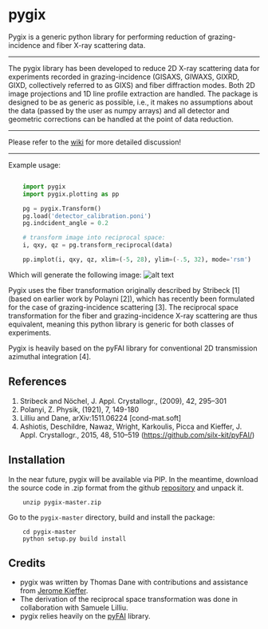 pygix
====

Pygix is a generic python library for performing reduction of 
grazing-incidence and fiber X-ray scattering data.

----

The pygix library has been developed to reduce 2D X-ray scattering data for
experiments recorded in grazing-incidence (GISAXS, GIWAXS, GIXRD, GIXD,
collectively referred to as GIXS) and fiber diffraction modes. Both 2D image
projections and 1D line profile extraction are handled. The package is designed
to be as generic as possible, i.e., it makes no assumptions about the data
(passed by the user as numpy arrays) and all detector and geometric corrections
can be handled at the point of data reduction.

----

Please refer to the [wiki](https://github.com/tgdane/pygix/wiki>) for more
detailed discussion!

----

Example usage:

```python

    import pygix
    import pygix.plotting as pp

    pg = pygix.Transform()
    pg.load('detector_calibration.poni')
    pg.indcident_angle = 0.2

    # transform image into reciprocal space:
    i, qxy, qz = pg.transform_reciprocal(data)

    pp.implot(i, qxy, qz, xlim=(-5, 28), ylim=(-.5, 32), mode='rsm')
```

Which will generate the following image:
![alt text](http://i.imgur.com/Wvy8Efh.png "Example transformed image")


Pygix uses the fiber transformation originally described by Stribeck [1] (based
on earlier work by Polayni [2]), which has recently been formulated for the case
of grazing-incidence scattering [3]. The reciprocal space transformation for the
fiber and grazing-incidence X-ray scattering are thus equivalent, meaning this
python library is generic for both classes of experiments.

Pygix is heavily based on the pyFAI library for conventional 2D transmission
azimuthal integration [4].


References
----
1.    Stribeck and Nöchel, J. Appl. Crystallogr., (2009), 42, 295–301
2.    Polanyi, Z. Physik, (1921), 7, 149-180
3.    Lilliu and Dane, 	arXiv:1511.06224 [cond-mat.soft]
4.    Ashiotis, Deschildre, Nawaz, Wright, Karkoulis,
      Picca and Kieffer, J. Appl. Crystallogr., 2015, 48, 510–519
      (https://github.com/silx-kit/pyFAI/)

Installation
----
In the near future, pygix will be available via PIP. In the meantime, download
the source code in .zip format from the github
[repository](https://github.com/tgdane/pygix/archive/master.zip) and unpack it.

```
    unzip pygix-master.zip
```

Go to the `pygix-master` directory, build and install the package:

```
    cd pygix-master
    python setup.py build install
```

Credits
----
* pygix was written by Thomas Dane with contributions and assistance from [Jerome Kieffer](https://github.com/kif).
* The derivation of the reciprocal space transformation was done in collaboration with Samuele Lilliu.
* pygix relies heavily on the [pyFAI](https://github.com/silx-kit/pyFAI/) library.